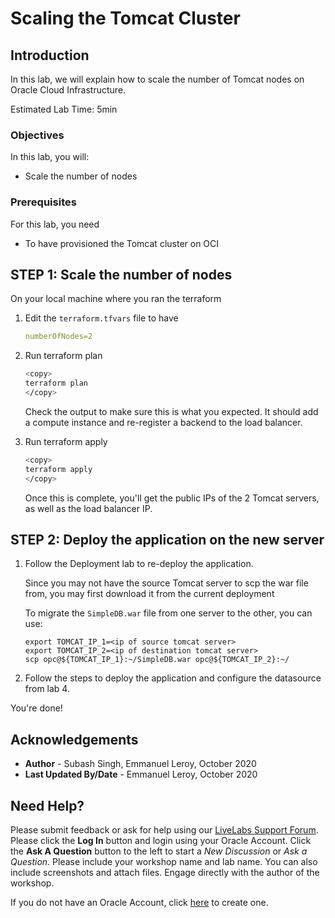 # Scaling the Tomcat Cluster

## Introduction

In this lab, we will explain how to scale the number of Tomcat nodes on Oracle Cloud Infrastructure.

Estimated Lab Time: 5min

### Objectives

In this lab, you will:
* Scale the number of nodes

### Prerequisites

For this lab, you need

* To have provisioned the Tomcat cluster on OCI

## **STEP 1:** Scale the number of nodes

On your local machine where you ran the terraform

1. Edit the `terraform.tfvars` file to have 

    ```yaml
    numberOfNodes=2
    ```

2. Run terraform plan

    ```bash
    <copy>
    terraform plan
    </copy>
    ```

    Check the output to make sure this is what you expected. It should add a compute instance and re-register a backend to the load balancer.


3. Run terraform apply

    ```bash
    <copy>
    terraform apply
    </copy>
    ```

    Once this is complete, you'll get the public IPs of the 2 Tomcat servers, as well as the load balancer IP.


## **STEP 2:** Deploy the application on the new server

1. Follow the Deployment lab to re-deploy the application.

    Since you may not have the source Tomcat server to scp the war file from, you may first download it from the current deployment

    To migrate the `SimpleDB.war` file from one server to the other, you can use:

    ```
    export TOMCAT_IP_1=<ip of source tomcat server>
    export TOMCAT_IP_2=<ip of destination tomcat server>
    scp opc@${TOMCAT_IP_1}:~/SimpleDB.war opc@${TOMCAT_IP_2}:~/
    ```

2. Follow the steps to deploy the application and configure the datasource from lab 4.

You're done!


## Acknowledgements
 - **Author** - Subash Singh, Emmanuel Leroy, October 2020
 - **Last Updated By/Date** - Emmanuel Leroy, October 2020

## Need Help?
Please submit feedback or ask for help using our [LiveLabs Support Forum](https://community.oracle.com/tech/developers/categories/livelabsdiscussions). Please click the **Log In** button and login using your Oracle Account. Click the **Ask A Question** button to the left to start a *New Discussion* or *Ask a Question*.  Please include your workshop name and lab name.  You can also include screenshots and attach files.  Engage directly with the author of the workshop.

If you do not have an Oracle Account, click [here](https://profile.oracle.com/myprofile/account/create-account.jspx) to create one.